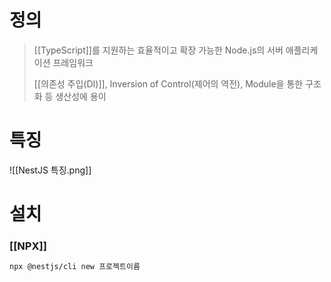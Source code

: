# 정의

> [[TypeScript]]를 지원하는 효율적이고 확장 가능한 Node.js의 서버 애플리케이션 프레임워크
> 
> [[의존성 주입(DI)]], Inversion of Control(제어의 역전), Module을 통한 구조화 등 생산성에 용이

# 특징
![[NestJS 특징.png]]

# 설치
### [[NPX]]
```bash
npx @nestjs/cli new 프로젝트이름
```

